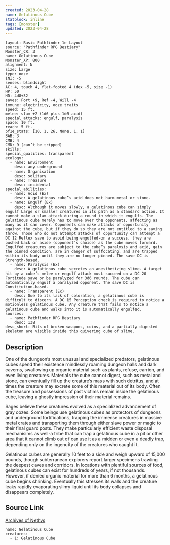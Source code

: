 ```yaml
---
created: 2023-04-28
name: Gelatinous Cube
statblock: inline
tags: [monster]
updated: 2023-04-28
---
```

```statblock
layout: Basic Pathfinder 1e Layout
source: "Pathfinder RPG Bestiary"
Monster_CR: 3
name: Gelatinous Cube
Monster_XP: 800
alignment: N
size: Large
type: ooze
INI: -5
senses: blindsight
AC: 4, touch 4, flat-footed 4 (dex -5, size -1)
HP: 50
HD: 4d8+32
saves: Fort +9, Ref -4, Will -4
immune: electricity, ooze traits
speed: 15 ft.
melee: slam +2 (1d6 plus 1d6 acid)
special_attacks: engulf, paralysis
space: 10 ft.
reach: 5 ft.
pf1e_stats: [10, 1, 26, None, 1, 1]
BAB: 3
CMB: 4
CMD: 9 (can’t be tripped)
skills: 
special_qualities: transparent
ecology:
  - name: Environment
    desc: any underground
  - name: Organisation
    desc: solitary
  - name: Treasure
    desc: incidental
special_abilities:
  - name: Acid (Ex)
    desc: A gelatinous cube’s acid does not harm metal or stone.
  - name: Engulf (Ex)
    desc: Although it moves slowly, a gelatinous cube can simply engulf Large or smaller creatures in its path as a standard action. It cannot make a slam attack during a round in which it engulfs. The gelatinous cube merely has to move over the opponents, affecting as many as it can cover. Opponents can make attacks of opportunity against the cube, but if they do so they are not entitled to a saving throw. Those who do not attempt attacks of opportunity can attempt a DC 12 Reflex save to avoid being engulfed-on a success, they are pushed back or aside (opponent’s choice) as the cube moves forward. Engulfed creatures are subject to the cube’s paralysis and acid, gain the pinned condition, are in danger of suffocating, and are trapped within its body until they are no longer pinned. The save DC is Strength-based.
  - name: Paralysis (Ex)
    desc: A gelatinous cube secretes an anesthetizing slime. A target hit by a cube’s melee or engulf attack must succeed on a DC 20 Fortitude save or be paralyzed for 3d6 rounds. The cube can automatically engulf a paralyzed opponent. The save DC is Constitution-based.
  - name: Transparent (Ex)
    desc: Due to its lack of coloration, a gelatinous cube is difficult to discern. A DC 15 Perception check is required to notice a motionless gelatinous cube. Any creature that fails to notice a gelatinous cube and walks into it is automatically engulfed.
sources:
  - name: Pathfinder RPG Bestiary
    desc: 138
desc_short: Bits of broken weapons, coins, and a partially digested skeleton are visible inside this quivering cube of slime.
```
## Description
One of the dungeon’s most unusual and specialized predators, gelatinous cubes spend their existence mindlessly roaming dungeon halls and dark caverns, swallowing up organic material such as plants, refuse, carrion, and even living creatures. Materials the cube cannot digest, such as metal and stone, can eventually fill up the creature’s mass with such detritus, and at times the creature may excrete some of this material out of its body. Often the treasure and possessions of past victims remain inside the gelatinous cube, leaving a ghostly impression of their material remains.

Sages believe these creatures evolved as a specialized advancement of gray oozes. Some beings use gelatinous cubes as protectors of dungeons and underground fortifications, trapping the immense creatures in massive metal crates and transporting them through either slave power or magic to their final guard posts. They make particularly efficient waste disposal mechanisims as well-a tribe that can trap a gelatinous cube in a pit or other area that it cannot climb out of can use it as a midden or even a deadly trap, depending only on the ingenuity of the creatures who caught it.

Gelatinous cubes are generally 10 feet to a side and weigh upward of 15,000 pounds, though subterranean explorers report larger specimens trawling the deepest caves and corridors. In locations with plentiful sources of food, gelatinous cubes can exist for hundreds of years, if not thousands. However, if denied organic material for more than 6 months, a gelatinous cube begins shrinking. Eventually this stresses its walls and the creature leaks rapidly evaporating slimy liquid until its body collapses and disappears completely.
## Source Link
[Archives of Nethys](https://aonprd.com/MonsterDisplay.aspx?ItemName=Gelatinous%20Cube)
```encounter-table
name: Gelatinous Cube
creatures:
  - 1: Gelatinous Cube
```
